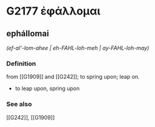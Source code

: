 # G2177 ἐφάλλομαι

## ephállomai

_(ef-al'-lom-ahee | eh-FAHL-loh-meh | ay-FAHL-loh-may)_

### Definition

from [[G1909]] and [[G242]]; to spring upon; leap on.

- to leap upon, spring upon

### See also

[[G242]], [[G1909]]

